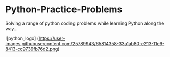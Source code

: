 # Python-Practice-Problems
Solving a range of python coding problems while learning Python along the way...

![python_logo]
(https://user-images.githubusercontent.com/25789943/65814358-33a1ab80-e213-11e9-8413-cc9739fb76d2.png)
